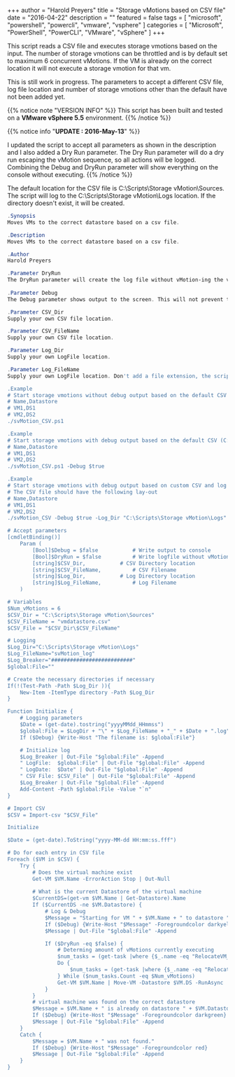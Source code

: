 +++
author = "Harold Preyers"
title = "Storage vMotions based on CSV file"
date = "2016-04-22"
description = ""
featured = false
tags = [
    "microsoft",
    "powershell",
    "powercli",
    "vmware",
    "vsphere"
]
categories = [
    "Microsoft",
    "PowerShell",
    "PowerCLI",
    "VMware",
    "vSphere"
]
+++
 
This script reads a CSV file and executes storage vmotions based on the input. The number of storage vmotions can be throttled and is by default set to maximum 6 concurrent vMotions. If the VM is already on the correct location it will not execute a storage vmotion for that vm.

This is still work in progress. The parameters to accept a different CSV file, log file location and number of storage vmotions other than the default have not been added yet.

{{% notice note "VERSION INFO" %}}
This script has been built and tested on a **VMware vSphere 5.5** environment.
{{% /notice %}}

{{% notice info "**UPDATE : 2016-May-13**" %}}

I updated the script to accept all parameters as shown in the description and I also added a Dry Run parameter. The Dry Run parameter will do a dry run escaping the vMotion sequence, so all actions will be logged. Combining the Debug and DryRun parameter will show everything on the console without executing.
{{% /notice %}}


The default location for the CSV file is C:\Scripts\Storage vMotion\Sources. The script will log to the C:\Scripts\Storage vMotion\Logs location. If the directory doesn't exist, it will be created.

```powershell
.Synopsis
Moves VMs to the correct datastore based on a csv file.

.Description
Moves VMs to the correct datastore based on a csv file.

.Author
Harold Preyers

.Parameter DryRun
The DryRun parameter will create the log file without vMotion-ing the virtual machines to the correct datastore.
	
.Parameter Debug
The Debug parameter shows output to the screen. This will not prevent to start the vMotions.

.Parameter CSV_Dir
Supply your own CSV file location.

.Parameter CSV_FileName
Supply your own CSV file location.

.Parameter Log_Dir
Supply your own LogFile location.

.Parameter Log_FileName
Supply your own LogFile location. Don't add a file extension, the script will construct a filename based on the time of launch and add a .log extension

.Example
# Start storage vmotions without debug output based on the default CSV (C:\Scripts\Storage vMotion\Sources) and log file (C:\Scripts\Storage vMotion\Logs) location
# Name,Datastore
# VM1,DS1
# VM2,DS2
./svMotion_CSV.ps1

.Example
# Start storage vmotions with debug output based on the default CSV (C:\Scripts\Storage vMotion\Sources) and log file (C:\Scripts\Storage vMotion\Logs) location
# Name,Datastore
# VM1,DS1
# VM2,DS2
./svMotion_CSV.ps1 -Debug $true

.Example
# Start storage vmotions with debug output based on custom CSV and log file location
# The CSV file should have the following lay-out
# Name,Datastore
# VM1,DS1
# VM2,DS2
./svMotion_CSV -Debug $true -Log_Dir "C:\Scripts\Storage vMotion\Logs" -Log_FileName svMotion_log -CSV_Dir "C:\Scripts\Storage vMotion\Sources" -CSV_File svMotion.csv

# Accept parameters
[cmdletBinding()]
	Param (
		[Bool]$Debug = $false			# Write output to console
		[Bool]$DryRun = $false			# Write logfile without vMotion
		[string]$CSV_Dir,			# CSV Directory location
		[string]$CSV_FileName,			# CSV Filename
		[string]$Log_Dir,			# Log Directory location
		[string]$Log_FileName,			# Log Filename
	)

# Variables
$Num_vMotions = 6
$CSV_Dir = "C:\Scripts\Storage vMotion\Sources"
$CSV_FileName = "vmdatastore.csv"
$CSV_File = "$CSV_Dir\$CSV_FileName"

# Logging
$Log_Dir="C:\Scripts\Storage vMotion\Logs"
$Log_FileName="svMotion_log"
$Log_Breaker="##########################"
$global:File=""

# Create the necessary directories if necessary
If(!(Test-Path -Path $Log_Dir )){
	New-Item -ItemType directory -Path $Log_Dir
}

Function Initialize {
	# Logging parameters
	$Date = (get-date).tostring("yyyyMMdd_HHmmss")
	$global:File = $LogDir + "\" + $Log_FileName + "_" + $Date + ".log"
	If ($Debug) {Write-Host "The filename is: $global:File"}

	# Initialize log
	$Log_Breaker | Out-File "$global:File" -Append
	" LogFile:  $global:File" | Out-File "$global:File" -Append
	" LogDate:  $Date" | Out-File "$global:File" -Append
	" CSV File: $CSV_File" | Out-File "$global:File" -Append
	$Log_Breaker | Out-File "$global:File" -Append
	Add-Content -Path $global:File -Value "`n"
}

# Import CSV
$CSV = Import-csv "$CSV_File"

Initialize

$Date = (get-date).ToString("yyyy-MM-dd HH:mm:ss.fff")

# Do for each entry in CSV file
Foreach ($VM in $CSV) {
	Try {
		# Does the virtual machine exist
		Get-VM $VM.Name -ErrorAction Stop | Out-Null
		
		# What is the current Datastore of the virtual machine
		$CurrentDS=(get-vm $VM.Name | Get-Datastore).Name
		If ($CurrentDS -ne $VM.Datastore) {
			# Log & Debug
			$Message = "Starting for VM " + $VM.Name + " to datastore " + $VM.Datastore
			If ($Debug) {Write-Host "$Message" -Foregroundcolor darkyellow}
			$Message | Out-File "$global:File" -Append

			If ($DryRun -eq $false) {
				# Determing amount of vMotions currently executing
				$num_tasks = (get-task |where {$_.name -eq "RelocateVM_task"} | where {$_.state -eq "running"})
				Do {
					$num_tasks = (get-task |where {$_.name -eq "RelocateVM_task"} | where {$_.state -eq "running"})
				} While ($num_tasks.Count -eq $Num_vMotions)
				Get-VM $VM.Name | Move-VM -Datastore $VM.DS -RunAsync
			}
		}
		# virtual machine was found on the correct datastore
		$Message = $VM.Name + " is already on datastore " + $VM.Datastore
		If ($Debug) {Write-Host "$Message" -Foregroundcolor darkgreen}
		$Message | Out-File "$global:File" -Append
	}
	Catch {
		$Message = $VM.Name + " was not found."
		If ($Debug) {Write-Host "$Message" -Foregroundcolor red}
		$Message | Out-File "$global:File" -Append
	}
}